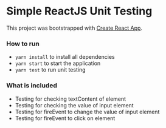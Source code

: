 # Simple ReactJS Unit Testing

This project was bootstrapped with [Create React App](https://github.com/facebook/create-react-app).

### How to run

- `yarn install` to install all dependencies
- `yarn start` to start the application
- `yarn test` to run unit testing


### What is included

- Testing for checking textContent of element
- Testing for checking the value of input element
- Testing for fireEvent to change the value of input element
- Testing for fireEvent to click on element